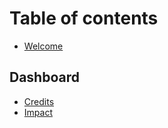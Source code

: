 # Table of contents

* [Welcome](README.md)

## Dashboard

* [Credits](dashboard/credits.md)
* [Impact](dashboard/impact.md)
